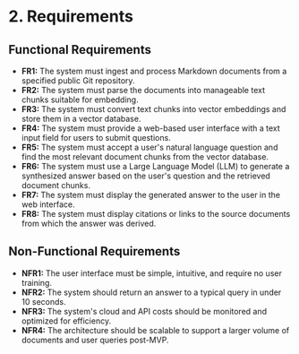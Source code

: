 # **2. Requirements**

## **Functional Requirements**

* **FR1:** The system must ingest and process Markdown documents from a specified public Git repository.
* **FR2:** The system must parse the documents into manageable text chunks suitable for embedding.
* **FR3:** The system must convert text chunks into vector embeddings and store them in a vector database.
* **FR4:** The system must provide a web-based user interface with a text input field for users to submit questions.
* **FR5:** The system must accept a user's natural language question and find the most relevant document chunks from the vector database.
* **FR6:** The system must use a Large Language Model (LLM) to generate a synthesized answer based on the user's question and the retrieved document chunks.
* **FR7:** The system must display the generated answer to the user in the web interface.
* **FR8:** The system must display citations or links to the source documents from which the answer was derived.

## **Non-Functional Requirements**

* **NFR1:** The user interface must be simple, intuitive, and require no user training.
* **NFR2:** The system should return an answer to a typical query in under 10 seconds.
* **NFR3:** The system's cloud and API costs should be monitored and optimized for efficiency.
* **NFR4:** The architecture should be scalable to support a larger volume of documents and user queries post-MVP.
